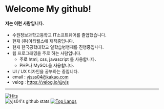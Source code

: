 # Welcome My github!

#### 저는 이런 사람입니다.
- 수원정보과학고등학교 IT소프트웨어를 졸업했습니다.
- 현재 (주)아티웰스에 재직중입니다.
- 현재 한국공학대학교 일학습병행제를 진행중입니다.
- 웹 프로그래밍을 주로 하는 사람입니다.
  * 주로 html, css, javascript 를 사용합니다.
  * PHP나 MySQL을 사용합니다.
- UI / UX 디자인을 공부하는 중입니다.
- email : yjsss04@kakao.com
- velog : https://velog.io/@yjs

***
[![Hits](https://hits.seeyoufarm.com/api/count/incr/badge.svg?url=https%3A%2F%2Fgithub.com%2Fyjs04%2Fhit-counter&count_bg=%2379C83D&title_bg=%23555555&icon=&icon_color=%23E7E7E7&title=hits&edge_flat=false)](https://hits.seeyoufarm.com)<br>
![yjs04's github stats](https://github-readme-stats.vercel.app/api?username=yjs04&show_icons=true)
[![Top Langs](https://github-readme-stats.vercel.app/api/top-langs/?username=yjs04&layout=compact)](https://github.com/anuraghazra/github-readme-stats)
